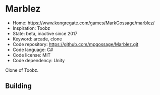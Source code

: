 # Marblez

- Home: https://www.kongregate.com/games/MarkGossage/marblez/
- Inspiration: Toobz
- State: beta, inactive since 2017
- Keyword: arcade, clone
- Code repository: https://github.com/mpgossage/Marblez.git
- Code language: C#
- Code license: MIT
- Code dependency: Unity

Clone of Toobz.

## Building
